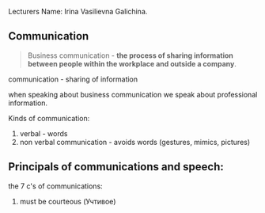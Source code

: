 Lecturers Name: Irina Vasilievna Galichina.

## Communication

>Business communication - **the process of sharing information between people within the workplace and outside a company**.

communication - sharing of information

when speaking about business communication we speak about professional information.

Kinds of communication:
1. verbal - words
2. non verbal communication - avoids words (gestures, mimics, pictures)

## Principals of communications and speech:

the 7 c's of communications:
1. must be courteous (Учтивое)

